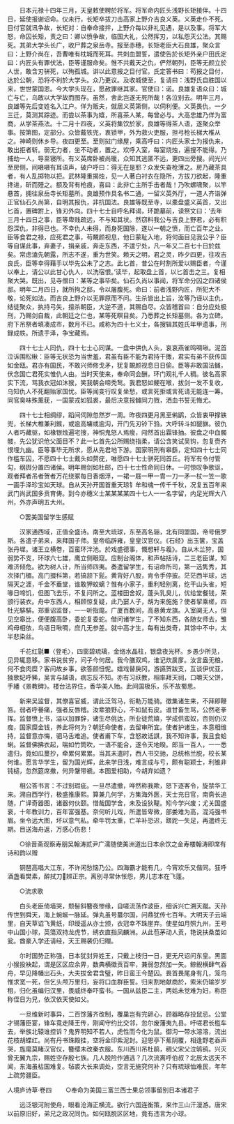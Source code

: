 <!-- { "loadSidebar": true } -->
　　日本元禄十四年三月，天皇敕使聘於将军。将军命内匠头浅野长矩接伴。十四日，延使报谢诏命。仪未行，长矩卒拔刀击高家上野介吉良义英。义英走仆不死。目付官就讯争故，长矩对：自奉命接拌，上野介每以非礼见遇，是以及事。将军大怒，命囚长矩，责之曰：卿以愤争故，临国大礼，公然挥刃，以私怨灭公法。其赐死。其弟大学头长广，收尸葬之泉岳寺。报至赤穗，长矩老臣大石良雄，聚众言曰：上野介尚在，吾曹唯有枕城而死耳。共刺血盟誓，遣使告於长矩外亲户田氏定曰：内匠头有罪伏法，臣等谨服命矣。惟不共戴天之仇，俨然朝列，臣等无颜立於人世，敢含刃骈死，以殉孤城。讲以此意报之目付官。氏定答书曰：苟报之目付，达於公朝，恐将不利於大学头。众乃更议。及收城使至，复请曰：浅野氏自胜国以来，世世蒙国恩。今大学头现在，愿赦罪继其家。官使曰：诺。良雄复语众曰：城亡与亡，乌敢以大学故而图存。虽然，舍此岂遂无死所哉！各泣别去。明年三月，良雄等先后变姓名入江户。佯为贩夫，僦居义英第侧，以伺利便。义英畏仇，一夕三迁，莫测其踪迹。而尝以茶事为嬉，所喜茶人某，每曾必与。大高忠雄乃佯为富商，从学茶燕法。十二月十四夜，义英将集饮於家，良雄等得茶人语，遂聚众举事。按第图，定部分。众皆戴铁兜，衷锁甲，外为救火吏服，担弓枪长梯大椎从之。神崎则休乡导。夜四更至。至则挝门缘屋，乘高呼曰：内匠头家士为报仇来，敢出拒者斩。弱无力者，坐不动者，置之。欢呼入室，每室烧烛，遍搜不能得。乃捕劫一人，导至寝所。有义英席卧被尚暖，众知其逃匿不远，更四出旁搜。间光兴至房侧，间嗫嗫有耳语声，破户呼曰：得无在是耶？众发矢奋枪薄之。房乃藏茶具者，有人乱掷物以拒。武林隆重揭烛，见一人著白衬衣在隐所，方拔刀欲起，隆重搀进，斫而殪之。额及背有枪痕，喜曰：此非亡主所手击者哉！乃吹螺啸聚，以竿悬首，拥往泉岳寺长矩墓所。良雄预作具名书二通，一留义英外厅，一道人齐诣弹正官仙石久尚第，自明其报仇，非抗国法。良雄等既至寺，以橐盘盛义英首，又出匕首，置碑跗上，锋刃外向。四十七士自呼名拜谒，环跪墓前，读祭文曰：‘去年三月十四日之事，臣等卑贱疏远，不与知其状。然窃料我公与吉良上野君，必有积怨深仇，非得已也。不幸仇人未得，而身死国除，遂以一朝之愤，而亡百年之业。臣等食君之禄，应死君之事，苟靦颜视息，他日蒙耻入地，将何面目见我公乎？臣等自谋此事，弃妻子，捐亲戚，奔走东西，不遑宁处，凡一年又二百七十日於兹矣。常虑溘先朝露，所志不遂，重为世笑。赖天之明，君之灵，昨夕四更，往攻吉良氏，臣等幸得藉手以毕先公未了之志。此匕首，昔公在时割所爱以赐臣者，今谨以奉上，请公以此甘心仇人，以洗宿恨。’读毕，起取盘上首，以匕首击之三。复相聚大哭。既出，见寺僧曰：某等之事毕矣。仙石久尚以事闻，将军命分囚之四诸侯邸。明年二月四日，就所拘之邸，令以屠腹死。命曰：前者浅野内匠，所犯大不敬，论死如法。而吉良上野介以无罪原而不问。生杀皆出上旨，汝等乃诬以主仇，结徒聚众，执持弓矢，擅杀朝臣，大逆不道，其赐自尽。众皆稽首曰：自分应处极刑，乃赐剑自裁，此朝廷之仁也，某等死瞑目矣。乃悉葬之长矩墓侧。各为立碑。府下吊祭者填凑成市，数月不已。咸称为四十七义士，各搜辑其姓氏年甲遗事，刑録成帙。所遗手泽，争宝藏焉。

　　四十七士人同仇，四十七士心同谋。一盘中供仇人头，哀哀燕雀鸣啁啾。泥首泣诉围松楸：臣等无状恐为当世羞，君虽有臣不能为君持干掫，君实有弟不获传国如金瓯。君亦有国民，不敢兴师修戈矛，犹复靦颜视息日日偷。臣等非敢国法雠，伏念国亡君死实惟仇人由。当时天使来，奉命同会酬，环门观礼千人稠。彼名高家实下流，骂我衣冠如沐猴，笑我朝会啼秃鹙。我君怒如鲠在喉，拔剑一发不复收，乌知仇人不死翻贻家国忧。臣等闻变行叹复坐愁，或言死拒或言死请无能连一筹。同官臭味殊薰莸，一国蒙戎如狐裘，最后决意报雠同力戮，洒血书誓无悔尤。

　　四十七士相绸缪，蹈间伺隙忽然岁一周。昨夜四更月黑至鸺鹠，众皆衷甲撑铁兜，长梯大椎兼利鍭，或逾高墉或逾沟，开门先刃铃下驺，大呼转斗如貔貅。彼仇人者巧藏驱，如椽银烛遍宅搜，神恫鬼怒人焉瘦，闯然首出霜锋抽。彼盘之中血髑髅，先公犹识伧父面目不？此一匕首先公所赐绕指柔，请公含笑试吴钩，忽复赍齐恨埋九幽。臣等事毕无所求，愿从先君地下游。国家明刑有皋繇，定知四十七士同作槛车囚，不愿四十七士戴头如赘疣，唯愿四十七士骈死同首丘。将军有令付管勾，纲舆分置四诸侯。明年赐剑如杜邮，四十七士性命同日休。一时惊叹争歌讴，观者拜者吊者贺者万花绕冢每日香烟浮，一裙一屐一甲一胄一刀一矛一杖一笠一歌一画手泽珍宝如天球。自从天孙开国首重天琼钅牟和魂一传千千秋，况复五百年来武门尚武国多贲育俦。到今亦穗义士某某某某四十七人一一名字留，内足光辉大八州，外亦声明五大州。

　　○罢美国留学生感赋

　　汉家通西域，正值全盛诗。南至大琉球，东至高名骊，北有同盟国，帝号俄罗斯。各遣子弟来，来拜国子师。皇帝临辟雍，皇皇汉官仪。《石经》出玉箧，宝盖张丹墀。诸王立横卷，百蛮环泮池。於戏盛德事，慨想轩与羲》。自从木兰狩，国弱势不支，环球六七雄，鹰立侧眼窥。应制台阁体，和声帖括诗，二三老臣谋，知难济倾危。欲为树人计，所当师四夷。奏遣留学生，有诏命所司，第一选隽秀，其次择门楣。高门掇科第，若搞颔下髭。黄背好八股，肯令手停披。茫茫西半球，远隔天之涯，千金不垂堂，谁敢狎蛟螭？惟有小家子，重利轻别离，纥干山头雀，短喙日啼饥，但图飞去乐，不复问所之。蓝楼田舍奴，蓬头乳臭儿，优给堂餐钱，荣颁行装衣。舟中东西人，相顾惊复疑，此乃窭人子，胡为来施施？使者挈乘槎，四牡光騑騑。郑重诏监督，一一听指麾。广厦百数间，高悬黄龙旗。入室阒无人，但见空皋比，便便腹高卧，委蛇复委蛇。借问诸学生，了不知东西，各随女师去，雏鸡母相依，鸟语日啾啁，庶几无参差。就中高才生，每有出类奇，其馀中不中，太半悲染丝。

　　千花红毾■〈登毛〉，四窗碧琉璃，金络水晶柱，银盘夜光杯。乡愚少所见，见异辄意移。家书说贫穷，问子今何居。我今膳双鸡，谁记炊扊扅。汝言盎无粮，何不食肉糜？客问故乡事，欲答颜忸怩。嬉戏替戾冈，游讌贺跋支，互谈伊优亚，独歌妃呼豨，吴言与越语，病忘反不知。亦有习祆教，相率拜天祠，口嚼天父饼，手繙《景教碑》。楼台法界住，香华美人贻。此间国极乐，乐不故蜀思。

　　新来吴监督，其僚喜官威，谓此泛驾马，衔勒万能骑。徵集诸生来，不拜即鞭笞。弱者呼謈痛，强者反唇稽。汝辈狼野心，不如鼠有皮。谁甘畜生骂，公然老拳挥。监督愤上书，溢以加罪辞，诸生尽佻达，所业徒荒嬉，学成供蛮奴，否则仍汉痴，国家糜金钱，养此将何为？朝廷命使者，去留审所宜。使者护诸生，本意相维持，监督意亦悔，驷马舌难追。使者甫下车，含怒故诋諆，我不知许事，我且食蛤蜊。监督佛拂衣起，喘如竹筒吹，一语不能合，遂令天地暌。郎当一百人，一一悉遣归，竟如瓜蔓抄，牵累何累累。当其未遣时，西人书交驰，总统格兰脱，校长某何谁。愿言华学生，留为国光辉，此来学日浅，难言成与亏，颇有聪颖士，利锥非钝槌，忽然筵席撤，何异鞶带褫。本图爱相助，今胡弃如遗？

　　相公答书言：不过别瑕疵。一旦尽遣撤，哗然称我欺，怒下逐客令，旋禁华工来。溯自西学行，极盛推康熙。算兼几何学，方集海外医，天士充日官，南斋长追随，广译奇器图，诸器何伙颐。惜哉国学舍，未及设狄鞮。矧今学兴废；尤关国盛衰，十年教训力，百年富强基。奈何听儿戏，所遣皆卑微，部娄难为高，混沌强书眉。坐令远大图，坏以意气私。牵牛罚太重，亡羊补恐迟，蹉跎一失足，再遣终无期。目送海舟返，万感心伤悲！

　　○徐晋斋观察寿朋吴翰涛贰尹广濡随使美洲道出日本余饮之金寿楼翰涛即席有诗和韵以赠

　　铜琶高唱大江东，不许闲愁恼乃公。四海霸才能有几，今宵欢乐又偕同。狂呼酒盏看樊素，醉拭刀辨正宗。离别寻常休怅怨，男儿志本在飞蓬。

　　○流求歌

　　白头老臣倚墙哭，颓髻斜簪夜惨缘，自嗟流荡作波臣，细诉兴亡溯天蹴。天孙传世到舜天，海上蜿蜒一脉延。弹丸虽号蕞尔国，问鼎犹传七百年。大明天子云端里，自天草诏飞黄纸，印绶遥从亦士颁，衣冠幸不珠崖弃。使星如月照九州，王号中山国小球，英簜双持龙虎节，绣衣直指凤麟洲。从此苞茅动人贡，艳说扶桑茧如瓮。酋豪入学还请经，天王赐袭仍归赗。

　　尔时国势正称强，日本犹封异姓王，只戴上枝归一日，更无尺诏问东皇。黑面小猴投袂起，谓是区区应余畀，数典横徵贡百牢，兼弱忽然加一矢。鲸鲵横肆气吞舟，早见降幡出石头，大夫拔舍君含璧，昨日蛮王今楚囚。畏首畏尾身有几，笼鸟惟求宽一死，但乞头颅万里归，妄将口血群臣誓。归来割地献商於，索米仍输岁岁租，归化虽编归汉里，畏威终奉吓蛮书。一国从兹臣二主，两姑未觉难为妇，称臣称侄日为兄，依汉依天使如父。

　　一旦维新时事异，二百馀藩齐改制，覆巢岂有完卵心，顾器略存投鼠忌。公堂才锡藩臣宴，锋车竟走降王传，刚闻守约比交邻，忽尔废藩夷九县。吁嗟君长槛车去，举族北辕谁控诉？鬼界明知不若人，虎性而今化为鼠。御沟一带水溶溶，流出花枝胡蝶红。尚有丹书珠殿挂，空将金印紫泥封。迎恩亭下蕉阴覆，相逢野老吞声哭，旌麾莫睹汉官仪，簪缨未改秦衣服。东川西川吊杜鹃，稠父宋父泣鸲鹆。兴灭曾无翼九宗，赐姓空存殷七族。几人脱险作逋逃？几次流离呼伯叔？北辰太远天不闻，东海虽枯国难复。毡裘大长来调处，空言无施究何补？只有琉球恤难民，年年上疏劳疆臣。


人境庐诗草·卷四 
　　○奉命为美国三富兰西士果总领事留别日本诸君子

　　远泛银河附使舟，眼看沧海正横流。欲行六国连衡策，来作三山汗漫游。唐宋以前原旧好，弟兄之政况同仇。如何瓯脱区区地，竟有违言为小球。

